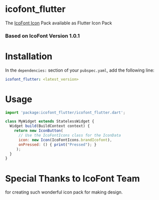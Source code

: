 # icofont_flutter

The [IcoFont Icon](https://icofont.com) Pack available as Flutter Icon Pack

### Based on IcoFont Version 1.0.1

# Installation
In the `dependencies:` section of your `pubspec.yaml`, add the following line:

```yaml
icofont_flutter: <latest_version>
```

# Usage
```javascript
import 'package:icofont_flutter/icofont_flutter.dart';

class MyWidget extends StatelessWidget {
  Widget build(BuildContext context) {
    return new IconButton(
      // Use the IcoFontIcons class for the IconData
      icon: new Icon(IcoFontIcons.brandIcofont),
      onPressed: () { print("Pressed"); }
     );
  }
}
```

# Special Thanks to IcoFont Team
for creating such wonderful icon pack for making design.
